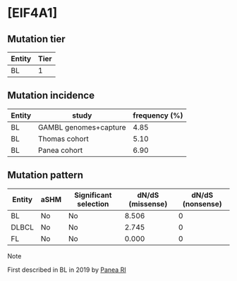 # [EIF4A1]

## Mutation tier

|Entity|Tier|
|------|----|
|BL    |1   |

## Mutation incidence

|Entity|study                |frequency (%)|
|------|---------------------|-------------|
|BL    |GAMBL genomes+capture|4.85         |
|BL    |Thomas cohort        |5.10         |
|BL    |Panea cohort         |6.90         |

## Mutation pattern

|Entity|aSHM|Significant selection|dN/dS (missense)|dN/dS (nonsense)|
|------|----|---------------------|----------------|----------------|
|BL    |No  |No                   |8.506           |0               |
|DLBCL |No  |No                   |2.745           |0               |
|FL    |No  |No                   |0.000           |0               |


> [!NOTE]
> First described in BL in 2019 by [Panea RI](https://pubmed.ncbi.nlm.nih.gov/31558468)